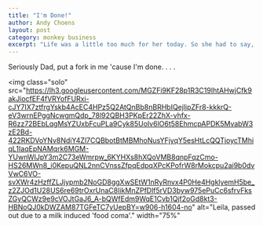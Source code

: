 ```yaml
---
title: "I'm Done!"
author: Andy Choens
layout: post
category: monkey business
excerpt: "Life was a little too much for her today. So she had to say, Dad, I'm done"
---
```


Seriously Dad, put a fork in me 'cause I'm done. . . .

<img
 class="solo"
 src="https://lh3.googleusercontent.com/MGZFi9KF28p1R3C19IhtAHwjCfk9akJiocfEF4fVRYofFURxi-cJY7IX7ztfrgYskb4AcEC4HPz5Q2AtQnBb8nBRHbIQejlipZFr8-kkkrQ-eV3wrnEPggNcwgmQdp_78l92QBH3PKpEr22ZhX-vhfx-R6zz72BEbLqgMsYZUxbFcuPLa9Cyk85UoIv6lO6t58EhmcpAPDK5MvabW3zE2Bd-422RKDVoYNv8NdiY4Zl7CQBbotBtMBMhoNusYFjyqY5esHtLcQQTjoycTMhiqL1IaqEpNAMqrk6MGM-YUwnWIJpY3m2C73eWmrpw_6KYHXs8hXQoVMB8qnpFqzCmo-HS26MWn8_i0KepuQNL2nnCVnssZfpqEdpqXPcKPofrW8rMokcpu2ai9b0dvVwC6VO-svXWr4zHzffZLJjypmb2NoGD8ggXwSEtW1nRyRnvx4P0He4HgklyemH5be_z2ZJOd1U28US6re69trOxrUnaC8IikMnZPfDlf5rVD3byw975ePuCc6sfrvFksZGyQCWz9e9cVOJtGaJ6_A-bQWfEdm9WqE1Cvb1Qjf2oGd8kt3-HBNoQJ0kDWZAM87TGFeTC7yUepBY=w906-h1604-no"
 alt="Leila, passed out due to a milk induced 'food coma'."
 width="75%"
>

